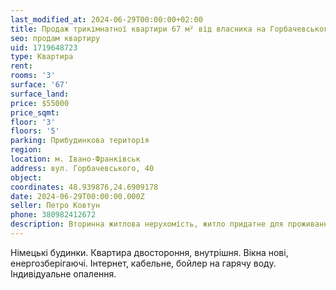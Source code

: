 ```yaml
---
last_modified_at: 2024-06-29T00:00:00+02:00
title: Продаж трикімнатної квартири 67 м² від власника на Горбачевського
seo: продам квартиру
uid: 1719648723
type: Квартира
rent:
rooms: '3'
surface: '67'
surface_land:
price: $55000
price_sqmt:
floor: '3'
floors: '5'
parking: Прибудинкова територія
region:
location: м. Івано-Франківськ
address: вул. Горбачевського, 40
object:
coordinates: 48.939876,24.6909178
date: 2024-06-29T00:00:00.000Z
seller: Петро Ковтун
phone: 380982412672
description: Вторинна житлова нерухомість, житло придатне для проживання
---
```


Німецькі будинки. Квартира двостороння, внутрішня. Вікна нові, енергозберігаючі. Інтернет, кабельне, бойлер на гарячу воду. Індивідуальне опалення.
